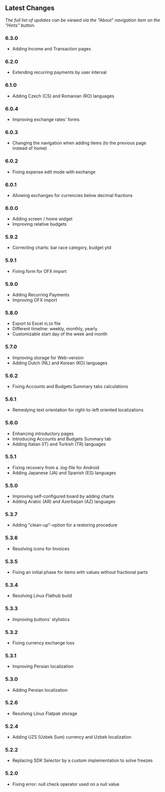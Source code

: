 ## Latest Changes

_The full list of updates can be viewed via the "About" navigation item on the "Hints" button._

### 6.3.0
- Adding Income and Transaction pages

### 6.2.0
- Extending recurring payments by user interval

### 6.1.0
- Adding Czech (CS) and Romanian (RO) languages

### 6.0.4
- Improving exchange rates' forms

### 6.0.3
- Changing the navigation when adding items (to the previous page instead of home) 

### 6.0.2
- Fixing expense edit mode with exchange

### 6.0.1
- Allowing exchanges for currencies below decimal fractions

### 6.0.0
- Adding screen / home widget
- Improving relative budgets

### 5.9.2
- Correcting charts: bar race category, budget ytd

### 5.9.1
- Fixing form for OFX import

### 5.9.0
- Adding Recurring Payments
- Improving OFX import

### 5.8.0
- Export to Excel `XLSX` file
- Different timeline: weekly, monthly, yearly
- Customizable start day of the week and month

### 5.7.0
- Improving storage for Web-version
- Adding Dutch (NL) and Korean (KO) languages

### 5.6.2
- Fixing Accounts and Budgets Summary tabs calculations

### 5.6.1
- Remedying text orientation for right-to-left oriented localizations 

### 5.6.0
- Enhancing introductory pages
- Introducing Accounts and Budgets Summary tab
- Adding Italian (IT) and Turkish (TR) languages

### 5.5.1
- Fixing recovery from a .log-file for Android
- Adding Japanese (JA) and Spanish (ES) languages 

### 5.5.0
- Improving self-configured board by adding charts
- Adding Arabic (AR) and Azerbaijan (AZ) languages

### 5.3.7
- Adding "clean-up"-option for a restoring procedure  

### 5.3.6
- Resolving icons for Invoices

### 5.3.5
- Fixing an initial phase for items with values without fractional parts

### 5.3.4
- Resolving Linux Flathub build

### 5.3.3
- Improving buttons' stylistics

### 5.3.2
- Fixing currency exchange loss

### 5.3.1
- Improving Persian localization

### 5.3.0
- Adding Persian localization

### 5.2.6
- Resolving Linux Flatpak storage

### 5.2.4
- Adding UZS (Uzbek Sum) currency and Uzbek localization

### 5.2.2
- Replacing SDK Selector by a custom implementation to solve freezes

### 5.2.0
- Fixing error: null check operator used on a null value
